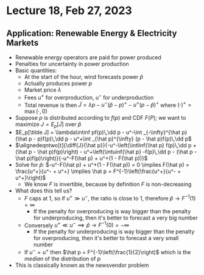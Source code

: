 # Lecture 18, Feb 27, 2023

## Application: Renewable Energy & Electricity Markets

* Renewable energy operators are paid for power produced
* Penalties for uncertainty in power production
* Basic quantities:
	* At the start of the hour, wind forecasts power $\hat p$
	* Actually produces power $p$
	* Market price $\lambda$
	* Fees $u^+$ for overproduction, $u^-$ for underproduction
	* Total revenue is then $\tilde J = \lambda p - u^-(\hat p - p)^+ - u^+(p - \hat p)^+$ where $(\cdot)^+ = \max(\cdot, 0)$
* Suppose $p$ is distributed according to $f(p)$ and CDF $F(P)$; we want to maximize $J = E_p[\tilde J]$ over $\hat p$
* $E_p[\tilde J] = \lambda\intinf pf(p)\,\dd p - u^-\int _{-\infty}^{\hat p}(\hat p - p)f(p)\,\dd p - u^+\int _{\hat p}^{\infty} (p - \hat p)f(p)\,\dd p$
* $\alignedeqntwo[t]{\diff{J}{\hat p}}{-u^-\left(\intlinf{\hat p} f(p)\,\dd p + (\hat p - \hat p)f(p)\right) - u^+\left(\intuinf{\hat p} -f(p)\,\dd p - (\hat p - \hat p)f(p)\right)}{-u^-F(\hat p) + u^+(1 - F(\hat p))}$
* Solve for $\hat p$: $-u^-F(\hat p) + u^+(1 - F(\hat p)) = 0 \implies F(\hat p) = \frac{u^+}{u^- + u^+} \implies \hat p = F^{-1}\left(\frac{u^+}{u^- + u^+}\right)$
	* We know $F$ is invertible, because by definition $F$ is non-decreasing
* What does this tell us?
	* $F$ caps at 1, so if $u^+ \gg u^-$, the ratio is close to 1, therefore $\hat p \to F^{-1}(1) = \infty$
		* If the penalty for overproducing is way bigger than the penalty for underproducing, then it's better to forecast a very big number
	* Conversely $u^+ \ll u^- \implies \hat p \to F^{-1}(0) = -\infty$
		* If the penalty for underproducing is way bigger than the penalty for overproducing, then it's better to forecast a very small number
	* If $u^- = u^+$ then $\hat p = F^{-1}\left(\frac{1}{2}\right)$ which is the *median* of the distribution of $p$
* This is classically known as the newsvendor problem

